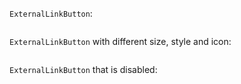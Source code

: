 `ExternalLinkButton`:
```js
```

`ExternalLinkButton` with different size, style and icon:
```js

```

`ExternalLinkButton` that is disabled:
```js
```
